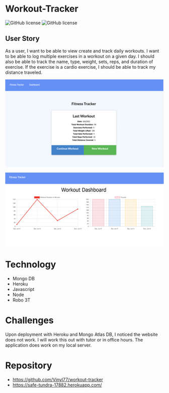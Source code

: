 # Workout-Tracker
![GitHub license](https://img.shields.io/badge/Made%20by-%40Vinyl77-orange)
![GitHub license](https://img.shields.io/badge/license-MIT-blue.svg)

## User Story

As a user, I want to be able to view create and track daily workouts. I want to be able to log multiple exercises in a workout on a given day. I should also be able to track the name, type, weight, sets, reps, and duration of exercise. If the exercise is a cardio exercise, I should be able to track my distance traveled.


![Workout 1](assets/workout1.png)

![Workout 2](assets/workout2.png)


# Technology
* Mongo DB
* Heroku
* Javascript
* Node 
* Robo 3T

# Challenges
Upon deployment with Heroku and Mongo Atlas DB, I noticed the website does not work.  I will work this out with tutor or in office hours.  The application does work on my local server.

# Repository
* https://github.com/Vinyl77/workout-tracker
* https://safe-tundra-17882.herokuapp.com/
